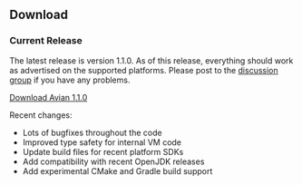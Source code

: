 ## Download

### Current Release

The latest release is version 1.1.0. As of this release, everything should work
as advertised on the supported platforms. Please post to the
[discussion group](http://groups.google.com/group/avian) if you have any problems.

[Download Avian 1.1.0](http://localhost:4000/avian-web/avian-1.1.0.tar.bz2)

Recent changes:

* Lots of bugfixes throughout the code
* Improved type safety for internal VM code
* Update build files for recent platform SDKs
* Add compatibility with recent OpenJDK releases
* Add experimental CMake and Gradle build support